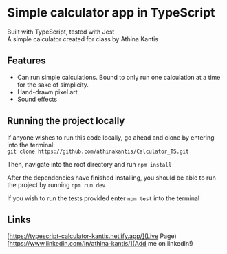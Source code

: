 # Simple calculator app in TypeScript

Built with TypeScript, tested with Jest  
A simple calculator created for class by Athina Kantis

## Features

- Can run simple calculations. Bound to only run one calculation at a time for the sake of simplicity.
- Hand-drawn pixel art
- Sound effects

## Running the project locally

If anyone wishes to run this code locally, go ahead and clone by entering into the terminal:  
`git clone https://github.com/athinakantis/Calculator_TS.git`

Then, navigate into the root directory and run `npm install`

After the dependencies have finished installing, you should be able to run the project by running `npm run dev`

If you wish to run the tests provided enter `npm test` into the terminal

## Links

[https://typescript-calculator-kantis.netlify.app/](Live Page)
[https://www.linkedin.com/in/athina-kantis/](Add me on linkedIn!)
